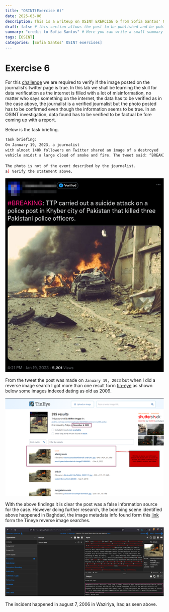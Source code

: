 ```yaml
---
title: "OSINT(Exercise 6)"
date: 2025-03-06
description: This is a writeup on OSINT EXERCISE 6 from Sofia Santos' OSINT analysis and exercises.
draft: false # this section allows the post to be published and be public, is it is set to true the post will not be published.
summary: "credit to Sofia Santos" # Here you can write a small summary of the post if needed
tags: [OSINT]
categories: [Sofia Santos' OSINT exercises]
---
```

# Exercise 6

For this [challenge](https://gralhix.com/list-of-osint-exercises/osint-exercise-006/) we are required to verify if the image posted on the journalist’s twitter page is true. In this lab we shall be learning the skill for data verification as the internet is filled with a lot of misinformation, no matter who says something on the internet, the data has to be verified as in the case above, the journalist is a verified journalist but the photo posted has to be confirmed even though the information seems to be true. In an OSINT investigation, data found has to be verified to be factual be fore coming up with a report.

Below is the task briefing.

```bash
Task briefing: 
On January 19, 2023, a journalist 
with almost 140k followers on Twitter shared an image of a destroyed 
vehicle amidst a large cloud of smoke and fire. The tweet said: “BREAKING: TTP carried out a suicide attack on a police post in Khyber city of Pakistan that killed three Pakistani police officers.“

The photo is not of the event described by the journalist.
a) Verify the statement above.
```

 

![image.png](image.png)

From the tweet the post was made on `January 19, 2023` but when I did a reverse image search I got more than one result form [tin-eye](https://www.tineye.com/search) as shown below some images indexed dating as old as 2009.

![image.png](image%201.png)

With the above findings it is clear the post was a false information source for the case. However doing further research, the bombing scene identified above happened in Baghdad, the image metadata info found form this [link](https://upload.wikimedia.org/wikipedia/commons/e/e4/WaziriyaAutobombeIrak.jpg) form the Tineye reverse image searches. 

![image.png](image%202.png)

The incident happened in august 7, 2006 in Waziriya, Iraq as seen above.